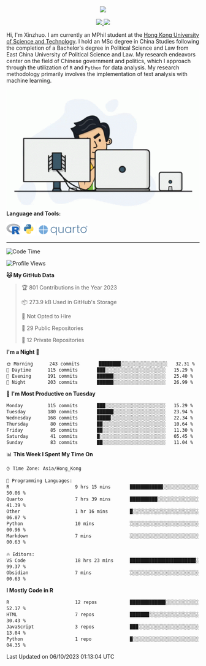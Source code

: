 <div align='center'>
<img src='https://readme-typing-svg.herokuapp.com?font=Lora&color=4d3900&center=true&lines=HKUST+Mphil+in+SOSC;Focus+on+China;Code+for+PoliSci'/>
</div>

<p align='center'>
 <a href
='https://www.linkedin.com/in/xinzhuo-huang-5161011ba/' target='_blank'>
        <img src='https://img.shields.io/badge/linkedin%20-%230077B5.svg?&style=for-the-badge&logo=linkedin&logoColor=white'/>
    </a>
 <a href='https://twitter.com/HsinchoH' target='_blank'>
        <img src='https://img.shields.io/badge/Twitter-1DA1F2?style=for-the-badge&logo=twitter&logoColor=white'/>
    </a>
    </p>
    
Hi, I'm Xinzhuo. I am currently an MPhil student at the [Hong Kong University of Science and Technology](https://sosc.hkust.edu.hk/node/613). I hold an MSc degree in China Studies following the completion of a Bachelor's degree in Political Science and Law from East China University of Political Science and Law. My research endeavors center on the field of Chinese government and politics, which I approach through the utilization of `R` and `Python` for data analysis. My research methodology primarily involves the implementation of text analysis with machine learning.




<img align='right' src="https://github.com/xinzhuohkust/xinzhuohkust/blob/main/programmer.gif" width="590">



**Language and Tools:**  

<code><img height="36" src="https://raw.githubusercontent.com/github/explore/80688e429a7d4ef2fca1e82350fe8e3517d3494d/topics/r/r.png"></code>
<code><img height="36" src="https://raw.githubusercontent.com/github/explore/80688e429a7d4ef2fca1e82350fe8e3517d3494d/topics/python/python.png"></code>
<code><img height="32" src="https://github.com/quarto-dev/quarto-r/blob/main/man/figures/quarto.png"></code>

---
<!--START_SECTION:waka-->
![Code Time](http://img.shields.io/badge/Code%20Time-989%20hrs%206%20mins-blue)

![Profile Views](http://img.shields.io/badge/Profile%20Views-11-blue)

**🐱 My GitHub Data** 

> 🏆 801 Contributions in the Year 2023
 > 
> 📦 273.9 kB Used in GitHub's Storage 
 > 
> 🚫 Not Opted to Hire
 > 
> 📜 29 Public Repositories 
 > 
> 🔑 12 Private Repositories  
 > 
**I'm a Night 🦉** 

```text
🌞 Morning      243 commits       ████████░░░░░░░░░░░░░░░░░   32.31 % 
🌆 Daytime      115 commits       ███░░░░░░░░░░░░░░░░░░░░░░   15.29 % 
🌃 Evening      191 commits       ██████░░░░░░░░░░░░░░░░░░░   25.40 % 
🌙 Night        203 commits       ██████░░░░░░░░░░░░░░░░░░░   26.99 % 

```
📅 **I'm Most Productive on Tuesday** 

```text
Monday         115 commits       ███░░░░░░░░░░░░░░░░░░░░░░   15.29 % 
Tuesday        180 commits       ██████░░░░░░░░░░░░░░░░░░░   23.94 % 
Wednesday      168 commits       █████░░░░░░░░░░░░░░░░░░░░   22.34 % 
Thursday        80 commits       ██░░░░░░░░░░░░░░░░░░░░░░░   10.64 % 
Friday          85 commits       ██░░░░░░░░░░░░░░░░░░░░░░░   11.30 % 
Saturday        41 commits       █░░░░░░░░░░░░░░░░░░░░░░░░   05.45 % 
Sunday          83 commits       ██░░░░░░░░░░░░░░░░░░░░░░░   11.04 % 

```


📊 **This Week I Spent My Time On** 

```text
⌚︎ Time Zone: Asia/Hong_Kong

💬 Programming Languages: 
R                        9 hrs 15 mins       ████████████░░░░░░░░░░░░░   50.06 % 
Quarto                   7 hrs 39 mins       ██████████░░░░░░░░░░░░░░░   41.39 % 
Other                    1 hr 16 mins        █░░░░░░░░░░░░░░░░░░░░░░░░   06.87 % 
Python                   10 mins             ░░░░░░░░░░░░░░░░░░░░░░░░░   00.96 % 
Markdown                 7 mins              ░░░░░░░░░░░░░░░░░░░░░░░░░   00.63 % 

🔥 Editors: 
VS Code                  18 hrs 23 mins      ████████████████████████░   99.37 % 
Obsidian                 7 mins              ░░░░░░░░░░░░░░░░░░░░░░░░░   00.63 % 

```

**I Mostly Code in R** 

```text
R                        12 repos            █████████████░░░░░░░░░░░░   52.17 % 
HTML                     7 repos             ███████░░░░░░░░░░░░░░░░░░   30.43 % 
JavaScript               3 repos             ███░░░░░░░░░░░░░░░░░░░░░░   13.04 % 
Python                   1 repo              █░░░░░░░░░░░░░░░░░░░░░░░░   04.35 % 

```



 Last Updated on 06/10/2023 01:13:04 UTC
<!--END_SECTION:waka-->
    
    
    
    
    
    
    
    
